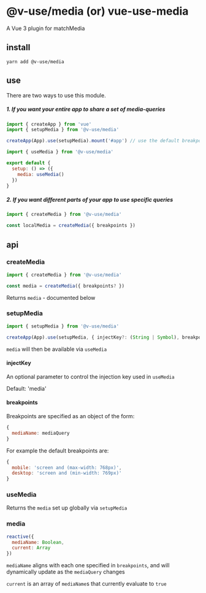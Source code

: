# @v-use/media (or) vue-use-media

A Vue 3 plugin for matchMedia

## install

```shell
yarn add @v-use/media
```

## use

There are two ways to use this module.

##### 1. If you want your entire app to share a set of media-queries

```javascript
import { createApp } from 'vue'
import { setupMedia } from '@v-use/media'

createApp(App).use(setupMedia).mount('#app') // use the default breakpoints
```

```javascript
import { useMedia } from '@v-use/media'

export default {
  setup: () => ({
    media: useMedia()
  })
}
```

##### 2. If you want different parts of your app to use specific queries

```javascript
import { createMedia } from '@v-use/media'

const localMedia = createMedia({ breakpoints })
```

## api

### createMedia

```javascript
import { createMedia } from '@v-use/media'

const media = createMedia({ breakpoints? })
```

Returns `media` - documented below

### setupMedia

```javascript
import { setupMedia } from '@v-use/media'

createApp(App).use(setupMedia, { injectKey?: (String | Symbol), breakpoints?: Object }).mount('#app')
```

`media` will then be available via `useMedia`

#### injectKey

An optional parameter to control the injection key used in `useMedia`

Default: 'media'

#### breakpoints

Breakpoints are specified as an object of the form:

```javascript
{
  mediaName: mediaQuery
}
```

For example the default breakpoints are:

```javascript
{
  mobile: 'screen and (max-width: 768px)',
  desktop: 'screen and (min-width: 769px)'
}
```

### useMedia

Returns the `media` set up globally via `setupMedia`

### media

```javascript
reactive({
  mediaName: Boolean,
  current: Array
})
```

`mediaName` aligns with each one specified in `breakpoints`, and will dynamically update as the `mediaQuery` changes

`current` is an array of `mediaName`s that currently evaluate to `true`
